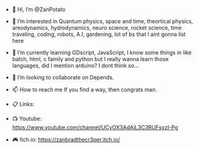 - 👋 Hi, I’m @ZanPotato

- 👀 I’m interested in Quantum physics, space and time, theortical physics, areodynamics, hydrodynamics, neuro science, rocket science, time traveling, coding, robots, A.I,                   gardening, lot of bs that I aint gonna list here

- 🌱 I’m currently learning GDscript, JavaScript, I know some things in like batch, html, c family and python but I really wanna learn those languages, did I mention arduino? I               dont think so...

- 💞️ I’m looking to collaborate on Depends.

- 📫 How to reach me If you find a way, then congrats man.

- 📋 Links: 

- 📺 Youtube: https://www.youtube.com/channel/UCyOX3AdAiL3C3RUFsvzI-Pg

- 🎮 Itch.io: https://zanbradthecr3per.itch.io/
